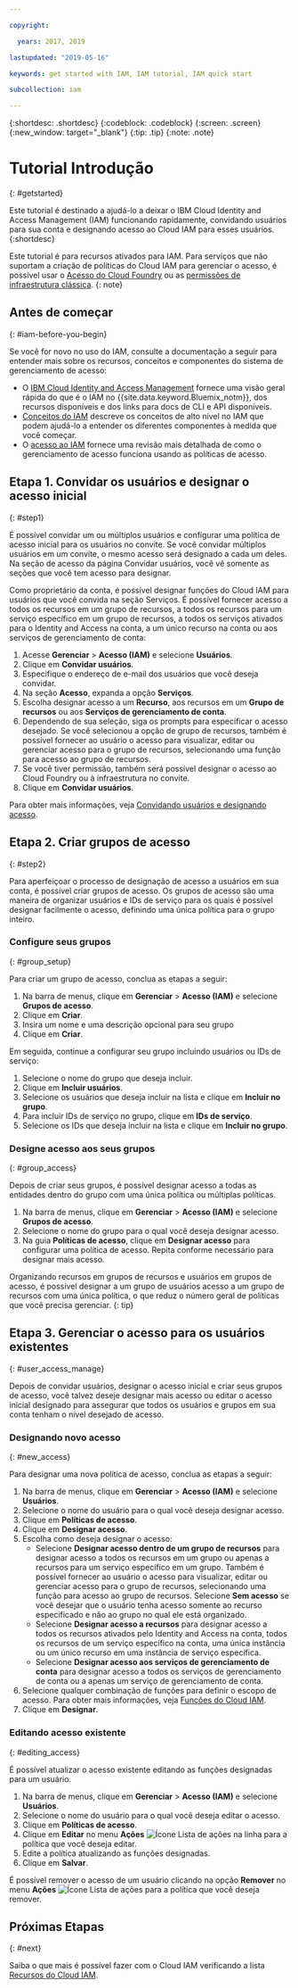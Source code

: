 ```yaml
---

copyright:

  years: 2017, 2019

lastupdated: "2019-05-16"

keywords: get started with IAM, IAM tutorial, IAM quick start

subcollection: iam

---
```


{:shortdesc: .shortdesc}
{:codeblock: .codeblock}
{:screen: .screen}
{:new_window: target="_blank"}
{:tip: .tip}
{:note: .note}

# Tutorial Introdução
{: #getstarted}

Este tutorial é destinado a ajudá-lo a deixar o IBM Cloud Identity and Access Management (IAM) funcionando rapidamente, convidando usuários para sua conta e designando acesso ao Cloud IAM para esses usuários.
{:shortdesc}

Este tutorial é para recursos ativados para IAM. Para serviços que não suportam a criação de políticas do Cloud IAM para gerenciar o acesso, é possível usar o [Acesso do Cloud Foundry](/docs/iam?topic=iam-cfaccess#cfaccess) ou as [permissões de infraestrutura clássica](/docs/iam?topic=iam-infrapermission#infrapermission).
{: note}

## Antes de começar
{: #iam-before-you-begin}

Se você for novo no uso do IAM, consulte a documentação a seguir para entender mais sobre os recursos, conceitos e componentes do sistema de gerenciamento de acesso:

* O [IBM Cloud Identity and Access Management](/docs/iam?topic=iam-iamoverview) fornece uma visão geral rápida do que é o IAM no {{site.data.keyword.Bluemix_notm}}, dos recursos disponíveis e dos links para docs de CLI e API disponíveis.
* [Conceitos do IAM](/docs/iam?topic=iam-iamconcepts) descreve os conceitos de alto nível no IAM que podem ajudá-lo a entender os diferentes componentes à medida que você começar.
* O [acesso ao IAM](/docs/iam?topic=iam-userroles) fornece uma revisão mais detalhada de como o gerenciamento de acesso funciona usando as políticas de acesso.


## Etapa 1. Convidar os usuários e designar o acesso inicial
{: #step1}

É possível convidar um ou múltiplos usuários e configurar uma política de acesso inicial para os usuários no
convite. Se você convidar múltiplos usuários em um convite, o mesmo acesso será designado a cada um deles. Na seção de acesso da página Convidar usuários, você vê somente as seções que você tem acesso para designar.

Como proprietário da conta, é possível designar funções do Cloud IAM para usuários que você convida na seção Serviços. É possível fornecer acesso a todos os recursos em um grupo de recursos, a todos os recursos para um serviço específico
em um grupo de recursos, a todos os serviços ativados para o Identity and Access na conta, a um único recurso na conta ou
aos serviços de gerenciamento de conta:

1. Acesse **Gerenciar** &gt; **Acesso (IAM)** e selecione **Usuários**.
2. Clique em **Convidar usuários**.
3. Especifique o endereço de e-mail dos usuários que você deseja convidar.
4. Na seção **Acesso**, expanda a opção **Serviços**.
5. Escolha designar acesso a um **Recurso**, aos recursos em um **Grupo de
recursos** ou aos **Serviços de gerenciamento de conta**.
6. Dependendo de sua seleção, siga os prompts para especificar o acesso desejado. Se você selecionou a opção de grupo de recursos, também é possível fornecer ao usuário o acesso para visualizar, editar ou gerenciar acesso para o grupo de recursos, selecionando uma função para acesso ao grupo de recursos.
7. Se você tiver permissão, também será possível designar o acesso ao Cloud Foundry ou à infraestrutura no convite.
8. Clique em **Convidar usuários**.

Para obter mais informações, veja [Convidando usuários e designando acesso](/docs/iam?topic=iam-iamuserinv#iamuserinv).

## Etapa 2. Criar grupos de acesso
{: #step2}

Para aperfeiçoar o processo de designação de acesso a usuários em sua conta, é possível criar grupos de acesso. Os grupos de acesso são uma maneira de organizar usuários e IDs de serviço para os quais é possível designar facilmente o acesso, definindo uma única política para o grupo inteiro.

### Configure seus grupos
{: #group_setup}

Para criar um grupo de acesso, conclua as etapas a seguir:

1. Na barra de menus, clique em **Gerenciar** &gt; **Acesso (IAM)** e selecione **Grupos de acesso**.
2. Clique em **Criar**.
3. Insira um nome e uma descrição opcional para seu grupo
4. Clique em **Criar**.

Em seguida, continue a configurar seu grupo incluindo usuários ou IDs de serviço:

1. Selecione o nome do grupo que deseja incluir.
2. Clique em **Incluir usuários**.
3. Selecione os usuários que deseja incluir na lista e clique em **Incluir no grupo**.
4. Para incluir IDs de serviço no grupo, clique em **IDs de serviço**.
5. Selecione os IDs que deseja incluir na lista e clique em **Incluir no grupo**.

### Designe acesso aos seus grupos
{: #group_access}

Depois de criar seus grupos, é possível designar acesso a todas as entidades dentro do grupo com uma única política ou múltiplas políticas.

1. Na barra de menus, clique em **Gerenciar** &gt; **Acesso (IAM)** e selecione **Grupos de acesso**.
2. Selecione o nome do grupo para o qual você deseja designar acesso.
3. Na guia **Políticas de acesso**, clique em **Designar acesso** para configurar uma política de acesso. Repita conforme necessário para designar mais acesso.

Organizando recursos em grupos de recursos e usuários em grupos de acesso, é possível designar a um grupo de usuários acesso a um grupo de recursos com uma única política, o que reduz o número geral de políticas que você precisa gerenciar.
{: tip}


## Etapa 3. Gerenciar o acesso para os usuários existentes
{: #user_access_manage}

Depois de convidar usuários, designar o acesso inicial e criar seus grupos de acesso, você talvez deseje designar mais acesso ou editar o acesso inicial designado para assegurar que todos os usuários e grupos em sua conta tenham o nível desejado de acesso.

### Designando novo acesso
{: #new_access}

Para designar uma nova política de acesso, conclua as etapas a seguir:

1. Na barra de menus, clique em **Gerenciar** &gt; **Acesso (IAM)** e selecione **Usuários**.
2. Selecione o nome do usuário para o qual você deseja designar acesso.
3. Clique em **Políticas de acesso**.
4. Clique em **Designar acesso**.
5. Escolha como deseja designar o acesso:
    * Selecione **Designar acesso dentro de um grupo de recursos** para designar acesso a todos os recursos em um grupo ou apenas a recursos para um serviço específico em um grupo. Também é possível fornecer ao usuário o acesso para visualizar, editar ou gerenciar acesso para o grupo de recursos, selecionando uma função para acesso ao grupo de recursos. Selecione **Sem acesso** se você desejar que o usuário tenha acesso somente ao recurso especificado e não ao grupo no qual ele está organizado.
    * Selecione **Designar acesso a recursos** para designar acesso a todos os recursos ativados pelo Identity and Access na conta, todos os recursos de um serviço específico na conta, uma única instância ou um único recurso em uma instância de serviço específica.
    * Selecione **Designar acesso aos serviços de gerenciamento de conta** para designar
acesso a todos os serviços de gerenciamento de conta ou a apenas um serviço de gerenciamento de conta.
5. Selecione qualquer combinação de funções para definir o escopo de acesso. Para obter mais informações, veja [Funções do Cloud IAM](/docs/iam?topic=iam-userroles#iamusermanrol).
6. Clique em **Designar**.


### Editando acesso existente
{: #editing_access}

É possível atualizar o acesso existente editando as funções designadas para um usuário.

1. Na barra de menus, clique em **Gerenciar** &gt; **Acesso (IAM)** e selecione **Usuários**.
2. Selecione o nome do usuário para o qual você deseja editar o acesso.
3. Clique em **Políticas de acesso**.
4. Clique em **Editar** no menu **Ações** ![Ícone Lista de ações](../icons/action-menu-icon.svg) na linha para a política que você deseja editar.
4. Edite a política atualizando as funções designadas.
5. Clique em **Salvar**.

É possível remover o acesso de um usuário clicando na opção **Remover** no menu **Ações** ![Ícone Lista de ações](../icons/action-menu-icon.svg) para a política que você deseja remover.

## Próximas Etapas
{: #next}

Saiba o que mais é possível fazer com o Cloud IAM verificando a lista [Recursos do Cloud IAM](/docs/iam?topic=iam-iamoverview#features).
